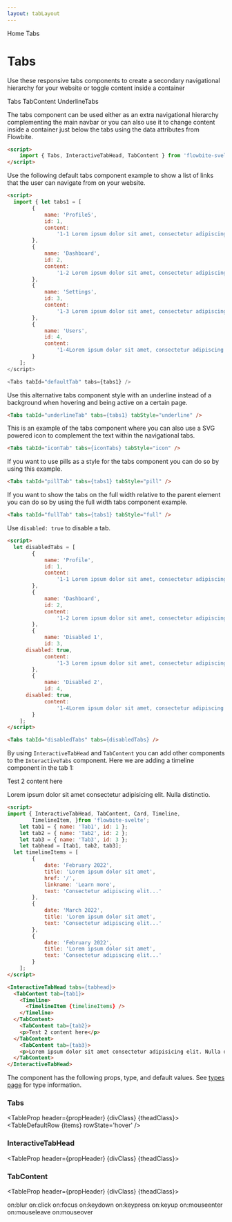 ```yaml
---
layout: tabLayout
---
```


<script>
  import { Htwo, ExampleDiv, GitHubSource, CompoDescription, TableProp, TableDefaultRow} from '../utils'
  import { Tabs, InteractiveTabHead, TabContent, Timeline, TimelineItem, Breadcrumb, BreadcrumbItem, Badge } from '$lib'
  import { UserCircle, ViewGrid, Adjustments, ClipboardList } from 'svelte-heros';
  
  import componentProps from '../props/Tabs.json'
	import componentProps2 from '../props/InteractiveTabHead.json'
  import componentProps3 from '../props/TabContent.json'
  // Props table
  let items = componentProps.props
	let items2 = componentProps2.props
	let items3 = componentProps3.props
	let propHeader = ['Name', 'Type', 'Default']
	
	let divClass='w-full relative overflow-x-auto shadow-md sm:rounded-lg py-4'
let theadClass ='text-xs text-gray-700 uppercase bg-gray-50 dark:bg-gray-700 dark:text-white'

	let iconTabs = [
		{
			id: 1,
			name: 'Profile',
			active: true,
			icon: UserCircle,
			iconSize: 18,
			content:
				'1-1 Lorem ipsum dolor sit amet, consectetur adipiscing elit, sed do eiusmod tempor incididunt ut labore et dolore magna aliqua.'
		},
		{
			id: 2,
			name: 'Dashboard',
			icon: ViewGrid,
			iconSize: 18,
			content:
				'1-2 Lorem ipsum dolor sit amet, consectetur adipiscing elit, sed do eiusmod tempor incididunt ut labore et dolore magna aliqua.'
		},
		{
			id: 3,
			name: 'Settings',
			icon: Adjustments,
			iconSize: 18,
			content:
				'1-3 Lorem ipsum dolor sit amet, consectetur adipiscing elit, sed do eiusmod tempor incididunt ut labore et dolore magna aliqua.'
		},
		{
			id: 4,
			name: 'Contacts',
			icon: ClipboardList,
			iconSize: 18,
			content:
				'1-4 Lorem ipsum dolor sit amet, consectetur adipiscing elit, sed do eiusmod tempor incididunt ut labore et dolore magna aliqua.'
		}
	];

	let tabs1 = [
		{
			name: 'Profile',
			id: 1,
			content:
				'1-1 Lorem ipsum dolor sit amet, consectetur adipiscing elit, sed do eiusmod tempor incididunt ut labore et dolore magna aliqua. '
		},
		{
			name: 'Dashboard',
			id: 2,
			content:
				'1-2 Lorem ipsum dolor sit amet, consectetur adipiscing elit, sed do eiusmod tempor incididunt ut labore et dolore magna aliqua. '
		},
		{
			name: 'Settings',
			id: 3,
			content:
				'1-3 Lorem ipsum dolor sit amet, consectetur adipiscing elit, sed do eiusmod tempor incididunt ut labore et dolore magna aliqua. '
		},
		{
			name: 'Users',
			id: 4,
			content:
				'1-4Lorem ipsum dolor sit amet, consectetur adipiscing elit, sed do eiusmod tempor incididunt ut labore et dolore magna aliqua. '
		}
	];

  let disabledTabs = [
		{
			name: 'Profile',
			id: 1,
			content:
				'1-1 Lorem ipsum dolor sit amet, consectetur adipiscing elit, sed do eiusmod tempor incididunt ut labore et dolore magna aliqua. '
		},
		{
			name: 'Dashboard',
			id: 2,
			content:
				'1-2 Lorem ipsum dolor sit amet, consectetur adipiscing elit, sed do eiusmod tempor incididunt ut labore et dolore magna aliqua. '
		},
		{
			name: 'Disabled 1',
			id: 3,
      disabled: true,
			content:
				'1-3 Lorem ipsum dolor sit amet, consectetur adipiscing elit, sed do eiusmod tempor incididunt ut labore et dolore magna aliqua. '
		},
		{
			name: 'Disabled 2',
			id: 4,
      disabled: true,
			content:
				'1-4Lorem ipsum dolor sit amet, consectetur adipiscing elit, sed do eiusmod tempor incididunt ut labore et dolore magna aliqua. '
		}
	];

	let tab1 = { name: 'Tab1', id: 1 };
	let tab2 = { name: 'Tab2', id: 2 };
	let tab3 = { name: 'Tab3', id: 3 };
	let tabhead = [tab1, tab2, tab3];
	let timelineItems = [
		{
			date: 'February 2022',
			title: 'Lorem ipsum dolor sit amet',
			href: '/',
			linkname: 'Learn more',
			text: 'Consectetur adipiscing elit...'
		},
		{
			date: 'March 2022',
			title: 'Lorem ipsum dolor sit amet',
			text: 'Consectetur adipiscing elit...'
		},
		{
			date: 'February 2022',
			title: 'Lorem ipsum dolor sit amet',
			text: 'Consectetur adipiscing elit...'
		}
	];
  
</script>

<Breadcrumb>
  <BreadcrumbItem href="/" home >Home</BreadcrumbItem>
  <BreadcrumbItem>Tabs</BreadcrumbItem>
</Breadcrumb>

<h1 class="text-3xl w-full dark:text-white pt-8 pb-4">Tabs</h1>

<CompoDescription>Use these responsive tabs components to create a secondary navigational hierarchy for your website or toggle content inside a container</CompoDescription>

<ExampleDiv>
<GitHubSource href="tabs/DefaultTabs.svelte">Tabs</GitHubSource>
<GitHubSource href="tabs/TabContent.svelte">TabContent</GitHubSource>
<GitHubSource href="tabs/UnderlineTabs.svelte">UnderlineTabs</GitHubSource>
</ExampleDiv>

The tabs component can be used either as an extra navigational hierarchy complementing the main navbar or you can also use it to change content inside a container just below the tabs using the data attributes from Flowbite.

<Htwo label="Setup" />

```html
<script>
	import { Tabs, InteractiveTabHead, TabContent } from 'flowbite-svelte';
</script>
```

<Htwo label="Default tabs" />

Use the following default tabs component example to show a list of links that the user can navigate from on your website.

<ExampleDiv>
	<Tabs tabId="defaultTab" tabs={tabs1} />
</ExampleDiv>


```html
<script>
  import { let tabs1 = [
		{
			name: 'Profile5',
			id: 1,
			content:
				'1-1 Lorem ipsum dolor sit amet, consectetur adipiscing elit, sed do eiusmod tempor incididunt ut labore et dolore magna aliqua. '
		},
		{
			name: 'Dashboard',
			id: 2,
			content:
				'1-2 Lorem ipsum dolor sit amet, consectetur adipiscing elit, sed do eiusmod tempor incididunt ut labore et dolore magna aliqua. '
		},
		{
			name: 'Settings',
			id: 3,
			content:
				'1-3 Lorem ipsum dolor sit amet, consectetur adipiscing elit, sed do eiusmod tempor incididunt ut labore et dolore magna aliqua. '
		},
		{
			name: 'Users',
			id: 4,
			content:
				'1-4Lorem ipsum dolor sit amet, consectetur adipiscing elit, sed do eiusmod tempor incididunt ut labore et dolore magna aliqua. '
		}
	];
</script>

<Tabs tabId="defaultTab" tabs={tabs1} />
```

<Htwo label="Tabs with underline" />

Use this alternative tabs component style with an underline instead of a background when hovering and being active on a certain page.

<ExampleDiv>
	<Tabs tabId="underlineTab" tabs={tabs1} tabStyle="underline" />
</ExampleDiv>

```html
<Tabs tabId="underlineTab" tabs={tabs1} tabStyle="underline" />
```

<Htwo label="Tabs with icons" />

This is an example of the tabs component where you can also use a SVG powered icon to complement the text within the navigational tabs.

<ExampleDiv>
	<Tabs tabId="iconTab" tabs={iconTabs} tabStyle="icon" />
</ExampleDiv>

```html
<Tabs tabId="iconTab" tabs={iconTabs} tabStyle="icon" />
```

<Htwo label="Pills tabs" />

If you want to use pills as a style for the tabs component you can do so by using this example.

<ExampleDiv>
	<Tabs tabId="pillTab" tabs={tabs1} tabStyle="pill" />
</ExampleDiv>

```html
<Tabs tabId="pillTab" tabs={tabs1} tabStyle="pill" />
```

<Htwo label="Full width tabs" />

If you want to show the tabs on the full width relative to the parent element you can do so by using the full width tabs component example.

<ExampleDiv>
	<Tabs tabId="fullTab" tabs={tabs1} tabStyle="full" />
</ExampleDiv>

```html
<Tabs tabId="fullTab" tabs={tabs1} tabStyle="full" />
```

<Htwo label="Disabled tabs" />

Use `disabled: true` to disable a tab.

<ExampleDiv>
	<Tabs tabId="disabledTabs" tabs={disabledTabs} />
</ExampleDiv>

```html
<script>
  let disabledTabs = [
		{
			name: 'Profile',
			id: 1,
			content:
				'1-1 Lorem ipsum dolor sit amet, consectetur adipiscing elit, sed do eiusmod tempor incididunt ut labore et dolore magna aliqua. '
		},
		{
			name: 'Dashboard',
			id: 2,
			content:
				'1-2 Lorem ipsum dolor sit amet, consectetur adipiscing elit, sed do eiusmod tempor incididunt ut labore et dolore magna aliqua. '
		},
		{
			name: 'Disabled 1',
			id: 3,
      disabled: true,
			content:
				'1-3 Lorem ipsum dolor sit amet, consectetur adipiscing elit, sed do eiusmod tempor incididunt ut labore et dolore magna aliqua. '
		},
		{
			name: 'Disabled 2',
			id: 4,
      disabled: true,
			content:
				'1-4Lorem ipsum dolor sit amet, consectetur adipiscing elit, sed do eiusmod tempor incididunt ut labore et dolore magna aliqua. '
		}
	];
</script>

<Tabs tabId="disabledTabs" tabs={disabledTabs} />
```

<Htwo label="Components in tab contents" />

By using `InteractiveTabHead` and `TabContent` you can add other components to the `InteractiveTabs` component. Here we are adding a timeline component in the tab 1:

<ExampleDiv>
  <InteractiveTabHead tabs={tabhead}>
    <TabContent tab={tab1}>
      <Timeline>
        <TimelineItem {timelineItems} />
      </Timeline>
    </TabContent>
    <TabContent tab={tab2}>
      <p>Test 2 content here</p>
    </TabContent>
    <TabContent tab={tab3}>
      <p>Lorem ipsum dolor sit amet consectetur adipisicing elit. Nulla distinctio.</p>
    </TabContent>
</InteractiveTabHead>
</ExampleDiv>

```html
<script>
import { InteractiveTabHead, TabContent, Card, Timeline,
		TimelineItem, }from 'flowbite-svelte';
	let tab1 = { name: 'Tab1', id: 1 };
	let tab2 = { name: 'Tab2', id: 2 };
	let tab3 = { name: 'Tab3', id: 3 };
	let tabhead = [tab1, tab2, tab3];
  let timelineItems = [
		{
			date: 'February 2022',
			title: 'Lorem ipsum dolor sit amet',
			href: '/',
			linkname: 'Learn more',
			text: 'Consectetur adipiscing elit...'
		},
		{
			date: 'March 2022',
			title: 'Lorem ipsum dolor sit amet',
			text: 'Consectetur adipiscing elit...'
		},
		{
			date: 'February 2022',
			title: 'Lorem ipsum dolor sit amet',
			text: 'Consectetur adipiscing elit...'
		}
	];
</script>

<InteractiveTabHead tabs={tabhead}>
  <TabContent tab={tab1}>
    <Timeline>
      <TimelineItem {timelineItems} />
    </Timeline>
  </TabContent>
	<TabContent tab={tab2}>
    <p>Test 2 content here</p>
  </TabContent>
	<TabContent tab={tab3}>
    <p>Lorem ipsum dolor sit amet consectetur adipisicing elit. Nulla distinctio.</p>
  </TabContent>
</InteractiveTabHead>
```

<Htwo label="Props" />

<p>The component has the following props, type, and default values. See <a href="/pages/types">types 
 page</a> for type information.</p>

<h3 class='text-xl w-full dark:text-white py-4'>Tabs</h3>

<TableProp header={propHeader} {divClass} {theadClass}>
  <TableDefaultRow {items} rowState='hover' />
</TableProp>

<h3 class='text-xl w-full dark:text-white py-4'>InteractiveTabHead</h3>

<TableProp header={propHeader} {divClass} {theadClass}>
  <TableDefaultRow items={items2} rowState='hover' />
</TableProp>

<h3 class='text-xl w-full dark:text-white py-4'>TabContent</h3>

<TableProp header={propHeader} {divClass} {theadClass}>
  <TableDefaultRow items={items3} rowState='hover' />
</TableProp>




<Htwo label="Forwarded Events: Tabs, InteractiveTabHead" />

<div class="flex flex-wrap gap-2">
<Badge large={true}>on:blur</Badge>
<Badge large={true}>on:click</Badge>
<Badge large={true}>on:focus</Badge>
<Badge large={true}>on:keydown</Badge>
<Badge large={true}>on:keypress</Badge>
<Badge large={true}>on:keyup</Badge>
<Badge large={true}>on:mouseenter</Badge>
<Badge large={true}>on:mouseleave</Badge>
<Badge large={true}>on:mouseover</Badge>
</div>